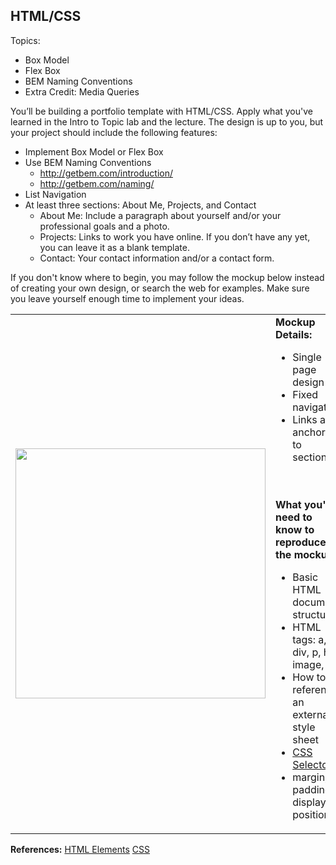 **HTML/CSS**
----------------------------------

Topics:
* Box Model
* Flex Box
* BEM Naming Conventions
* Extra Credit: Media Queries

You’ll be building a portfolio template with HTML/CSS. Apply what you've learned in the Intro to Topic lab and the lecture. The design is up to you, but your project should include the following features:

* Implement Box Model or Flex Box
* Use BEM Naming Conventions
  * http://getbem.com/introduction/
  * http://getbem.com/naming/
* List Navigation
* At least three sections: About Me, Projects, and Contact
  * About Me: Include a paragraph about yourself and/or your professional goals and a photo.
  * Projects: Links to work you have online. If you don’t have any yet, you can leave it as a blank template.
  * Contact: Your contact information and/or a contact form.


If you don't know where to begin, you may follow the mockup below instead of creating your own design, or search the web for examples. Make sure you leave yourself enough time to implement your ideas.

<table>
  <tr>
    <td>
      <img src="http://i64.tinypic.com/14v4i0k.jpg" width="400"/>
    </td>
    <td align="left">
      <b>Mockup Details:</b>
      <br>
      <ul>
        <li>Single page design</li>
	<li>Fixed navigation</li>
	<li>Links are anchored to sections</li>
	</ul>
      <br><br>
      <b>What you'll need to know to reproduce the mockup:</b>
      <br>
      <ul>
        <li>Basic HTML document structure</li>
        <li>HTML tags: a, div, p, h1, image, ul</li>
        <li>How to reference an external style sheet</li>
        <li><a href="https://developer.mozilla.org/en-US/docs/Learn/CSS/Introduction_to_CSS/Selectors">CSS Selectors</a></li>
        <li>margin, padding, display, position</li>
      </ul>
    </td>
  </tr>
</table>


**References:**
[HTML Elements](https://developer.mozilla.org/en-US/docs/Web/HTML/Element)
[CSS](https://developer.mozilla.org/en-US/docs/Learn/CSS/Introduction_to_CSS/How_CSS_works)
